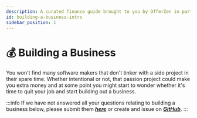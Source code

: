 ```yaml
---
description: A curated finance guide brought to you by OfferZen in partnership with Investec.
id: building-a-business-intro
sidebar_position: 1
---
```


# 💰 Building a Business

You won't find many software makers that don't tinker with a side project in their spare time.
Whether intentional or not, that passion project could make you extra money and at some point you might start to wonder whether it's time to quit your job and start building out a business.


:::info
If we have not answered all your questions relating to building a business below, please submit them [_**here**_](https://8malmkzgvs8.typeform.com/to/oLVWxa8r?) or create and issue on [_**GitHub**_](https://github.com/OfferZen-Community/developers-finance/issues).
:::
